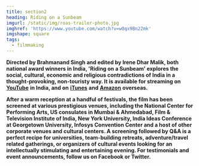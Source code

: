 ```yaml
---
title: section2
heading: Riding on a Sunbeam
imgurl: /static/img/roas-trailer-photo.jpg
imghref: 'https://www.youtube.com/watch?v=w0qx9Bn22mk'
imgshape: square
tags:
  - filmmaking
---
```

**Directed by Brahmanand Singh and edited by Irene Dhar Malik, both national award winners in India, 'Riding on a Sunbeam' explores the social, cultural, economic and religious contradictions of India in a thought-provoking, non-touristy way. It is available for streaming on** [**YouTube**](https://www.youtube.com/watch?v=9kxwiE0xdvM) **in India, and on** [**iTunes**](https://itunes.apple.com/us/movie/riding-on-a-sunbeam/id1102679745) **and** [**Amazon**](https://www.amazon.com/Riding-Sunbeam-Mauktik-Kulkarni/dp/B01C7V3HL8/ref=sr_1_1?s=instant-video&ie=UTF8&qid=1456838296&sr=1-1&keywords=Riding+On+a+SUnbeam) **overseas.**

**After a warm reception at a handful of festivals, the film has been screened at various prestigious venues, including the National Center for Performing Arts, US consulates in Mumbai & Ahmedabad, Film & Television Institute of India, New York University, India Ideas Conference at Georgetown University, Infosys Convention Center and a host of other corporate venues and cultural centers. A screening followed by Q&A is a perfect recipe for universities, team-building retreats, adventure/travel related gatherings, or organizers of cultural events looking for an intellectually stimulating and entertaining evening. For testimonials and event announcements, follow us on Facebook or Twitter.**

